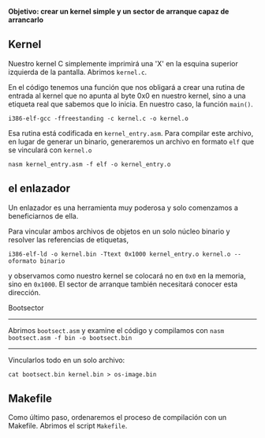 
**Objetivo: crear un kernel simple y un sector de arranque capaz de arrancarlo**

Kernel
----------

Nuestro kernel C simplemente imprimirá una 'X' en la esquina superior izquierda de la pantalla. Abrimos `kernel.c`.

En el código tenemos una función que nos obligará a crear una rutina de entrada al kernel que no apunta al byte 0x0 en nuestro kernel, sino a una etiqueta real que sabemos que lo inicia. En nuestro caso, la función `main()`.

`i386-elf-gcc -ffreestanding -c kernel.c -o kernel.o`

Esa rutina está codificada en `kernel_entry.asm`. Para compilar este archivo, en lugar de generar un binario, generaremos un archivo en formato `elf` que se vinculará con `kernel.o`

`nasm kernel_entry.asm -f elf -o kernel_entry.o`


el enlazador
----------

Un enlazador es una herramienta muy poderosa y solo comenzamos a beneficiarnos de ella.

Para vincular ambos archivos de objetos en un solo núcleo binario y resolver las referencias de etiquetas,

`i386-elf-ld -o kernel.bin -Ttext 0x1000 kernel_entry.o kernel.o --oformato binario`

y observamos como nuestro kernel se colocará no en `0x0` en la memoria, sino en `0x1000`. El sector de arranque también necesitará conocer esta dirección.


Bootsector

--------------
Abrimos  `bootsect.asm` y examine el código y compilamos con `nasm bootsect.asm -f bin -o bootsect.bin`

-----------------------

Vincularlos todo en un solo archivo:

`cat bootsect.bin kernel.bin > os-image.bin`


Makefile
--------

Como último paso, ordenaremos el proceso de compilación con un Makefile. Abrimos el script `Makefile`.
